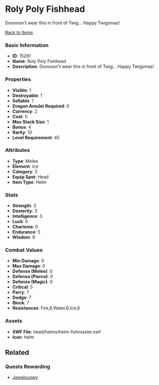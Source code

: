 # Roly Poly Fishhead

Dooooon't wear this in front of Twig... Happy Twigsmas!

[Back to Items](../items.md)

### Basic Information

- **ID**: 15281
- **Name**: Roly Poly Fishhead
- **Description**: Dooooon&#039;t wear this in front of Twig... Happy Twigsmas!

### Properties

- **Visible**: 1
- **Destroyable**: 1
- **Sellable**: 1
- **Dragon Amulet Required**: 0
- **Currency**: 2
- **Cost**: 0
- **Max Stack Size**: 1
- **Bonus**: 4
- **Rarity**: 10
- **Level Requirement**: 45

### Attributes

- **Type**: Melee
- **Element**: Ice
- **Category**: 2
- **Equip Spot**: Head
- **Item Type**: Helm

### Stats

- **Strength**: 3
- **Dexterity**: 3
- **Intelligence**: 3
- **Luck**: 0
- **Charisma**: 0
- **Endurance**: 5
- **Wisdom**: 6

### Combat Values

- **Min Damage**: 0
- **Max Damage**: 0
- **Defense (Melee)**: 0
- **Defense (Pierce)**: 0
- **Defense (Magic)**: 0
- **Critical**: 5
- **Parry**: 7
- **Dodge**: 7
- **Block**: 7
- **Resistances**: Fire,6,Water,6,Ice,6

### Assets

- **SWF File**: head/helms/helm-fishmaster.swf
- **Icon**: helm

## Related

### Quests Rewarding

- [Jwealouswy](../quests/1333-jwealouswy.md)

